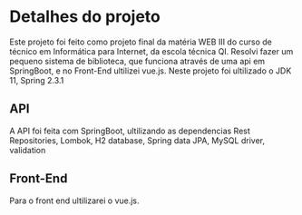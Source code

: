 # Detalhes do projeto
Este projeto foi feito como projeto final da matéria WEB III do curso de técnico em Informática para Internet, da escola técnica QI. 
Resolvi fazer um pequeno sistema de biblioteca, que funciona através de uma api em SpringBoot, e no Front-End ultilizei vue.js.
Neste projeto foi ultilizado o JDK 11, Spring 2.3.1

## API
A API foi feita com SpringBoot, ultilizando as dependencias Rest Repositories, Lombok, H2 database, Spring data JPA, MySQL driver, validation

## Front-End
Para o front end ultilizarei o vue.js.